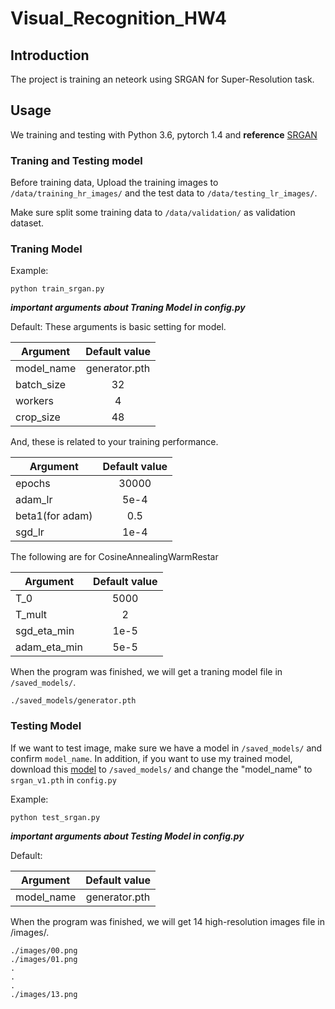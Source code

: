 # Visual_Recognition_HW4

## Introduction
The project is training an neteork using SRGAN for Super-Resolution task.

## Usage
We training and testing with Python 3.6, pytorch 1.4 and **reference** [SRGAN](https://github.com/leftthomas/SRGAN)

### Traning and Testing model
Before training data, Upload the training images to `/data/training_hr_images/` and the test data to `/data/testing_lr_images/`.

Make sure split some training data to `/data/validation/` as validation dataset.

### Traning Model

Example:

```
python train_srgan.py
```

***important arguments about Traning Model in config.py***

Default:
These arguments is basic setting for model.

| Argument    | Default value |
| ------------|:-------------:|
|model_name             |  generator.pth             |
|batch_size             |  32            |
|workers             |  4             |
|crop_size             |  48           |

And, these is related to your training performance.

| Argument    | Default value |
| ------------|:-------------:|
|epochs             |  30000             |
|adam_lr             |  5e-4             |
|beta1(for adam)             |  0.5             |
|sgd_lr           |  1e-4           |
The following are for CosineAnnealingWarmRestar

| Argument    | Default value |
| ------------|:-------------:|
|T_0           |  5000      |
|T_mult             |  2            |
|sgd_eta_min             |  1e-5           |
|adam_eta_min             |  5e-5           |

When the program was finished, we will get a traning model file in `/saved_models/`.

```
./saved_models/generator.pth
```

### Testing Model

If we want to test image, make sure we have a model in `/saved_models/` and confirm `model_name`.
In addition, if you want to use my trained model, download this [model](https://drive.google.com/file/d/19v0EyFfpqsyLoxfYYEr3qUhmZq8U1Hve/view?usp=sharing) to `/saved_models/` and change the "model_name" to `srgan_v1.pth` in `config.py`

Example:

```
python test_srgan.py
```

***important arguments about Testing Model in config.py***


Default:

| Argument    | Default value |
| ------------|:-------------:|
|model_name             |      generator.pth       |

When the program was finished, we will get 14 high-resolution images file in /images/.
```
./images/00.png
./images/01.png
.
.
.
./images/13.png
```

